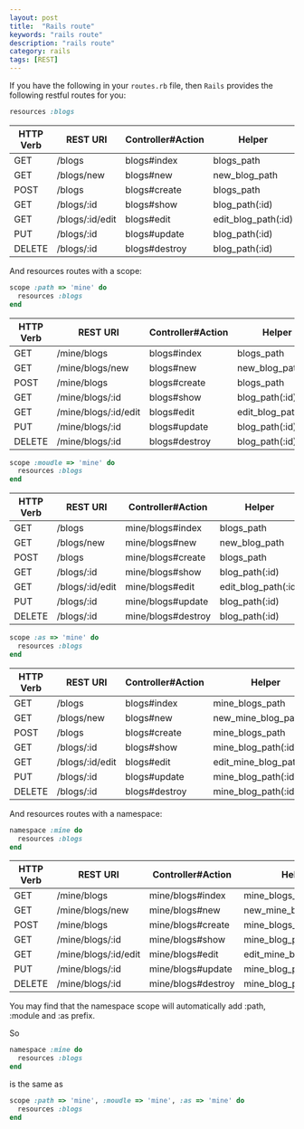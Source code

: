 ```yaml
---
layout: post
title:  "Rails route"
keywords: "rails route"
description: "rails route"
category: rails
tags: [REST]
---
```


If you have the following in your `routes.rb` file, then `Rails` provides the following restful routes for you:

```ruby
resources :blogs
```

HTTP Verb|REST URI       |Controller#Action|Helper
----     |----           |----             |----
GET      |/blogs         |blogs#index      |blogs_path
GET      |/blogs/new     |blogs#new        |new\_blog_path
POST     |/blogs         |blogs#create     |blogs_path
GET      |/blogs/:id     |blogs#show       |blog_path(:id)
GET      |/blogs/:id/edit|blogs#edit       |edit\_blog_path(:id)
PUT      |/blogs/:id     |blogs#update     |blog_path(:id)
DELETE   |/blogs/:id     |blogs#destroy    |blog_path(:id)

And resources routes with a scope:

```ruby
scope :path => 'mine' do
  resources :blogs
end
```

HTTP Verb|REST URI            |Controller#Action|Helper
----     |----                |----             |----
GET      |/mine/blogs         |blogs#index      |blogs_path
GET      |/mine/blogs/new     |blogs#new        |new\_blog_path
POST     |/mine/blogs         |blogs#create     |blogs_path
GET      |/mine/blogs/:id     |blogs#show       |blog_path(:id)
GET      |/mine/blogs/:id/edit|blogs#edit       |edit\_blog_path(:id)
PUT      |/mine/blogs/:id     |blogs#update     |blog_path(:id)
DELETE   |/mine/blogs/:id     |blogs#destroy    |blog_path(:id)

```ruby
scope :moudle => 'mine' do
  resources :blogs
end
```

HTTP Verb|REST URI       |Controller#Action |Helper
----     |----           |----              |----
GET      |/blogs         |mine/blogs#index  |blogs_path
GET      |/blogs/new     |mine/blogs#new    |new\_blog_path
POST     |/blogs         |mine/blogs#create |blogs_path
GET      |/blogs/:id     |mine/blogs#show   |blog_path(:id)
GET      |/blogs/:id/edit|mine/blogs#edit   |edit\_blog_path(:id)
PUT      |/blogs/:id     |mine/blogs#update |blog_path(:id)
DELETE   |/blogs/:id     |mine/blogs#destroy|blog_path(:id)

```ruby
scope :as => 'mine' do
  resources :blogs
end
```

HTTP Verb|REST URI       |Controller#Action|Helper
----     |----           |----             |----
GET      |/blogs         |blogs#index      |mine\_blogs_path
GET      |/blogs/new     |blogs#new        |new\_mine\_blog_path
POST     |/blogs         |blogs#create     |mine\_blogs_path
GET      |/blogs/:id     |blogs#show       |mine\_blog_path(:id)
GET      |/blogs/:id/edit|blogs#edit       |edit\_mine\_blog_path(:id)
PUT      |/blogs/:id     |blogs#update     |mine\_blog_path(:id)
DELETE   |/blogs/:id     |blogs#destroy    |mine\_blog_path(:id)

And resources routes with a namespace:

```ruby
namespace :mine do
  resources :blogs
end
```

HTTP Verb|REST URI            |Controller#Action |Helper
----     |----                |----              |----
GET      |/mine/blogs         |mine/blogs#index  |mine\_blogs_path
GET      |/mine/blogs/new     |mine/blogs#new    |new\_mine\_blog_path
POST     |/mine/blogs         |mine/blogs#create |mine\_blogs_path
GET      |/mine/blogs/:id     |mine/blogs#show   |mine\_blog_path(:id)
GET      |/mine/blogs/:id/edit|mine/blogs#edit   |edit\_mine\_blog_path(:id)
PUT      |/mine/blogs/:id     |mine/blogs#update |mine\_blog_path(:id)
DELETE   |/mine/blogs/:id     |mine/blogs#destroy|mine\_blog_path(:id)

You may find that <span class="warning">the namespace scope will automatically add :path, :module and :as prefix.</span>

So

```ruby
namespace :mine do
  resources :blogs
end
```

is the same as 

```ruby
scope :path => 'mine', :moudle => 'mine', :as => 'mine' do
  resources :blogs
end
```



